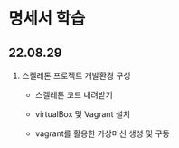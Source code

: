 # 명세서 학습

## 22.08.29

1. 스켈레톤 프로젝트 개발환경 구성
   
   - 스켈레톤 코드 내려받기
   
   - virtualBox 및 Vagrant 설치
   
   - vagrant를 활용한 가상머신 생성 및 구동


